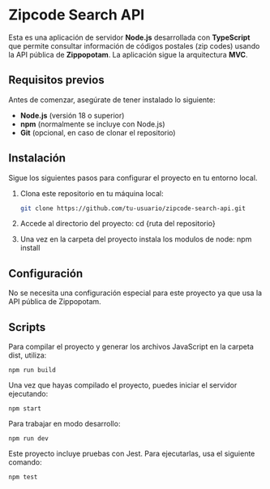 # Zipcode Search API

Esta es una aplicación de servidor **Node.js** desarrollada con **TypeScript** que permite consultar información de códigos postales (zip codes) usando la API pública de **Zippopotam**. La aplicación sigue la arquitectura **MVC**.

## Requisitos previos

Antes de comenzar, asegúrate de tener instalado lo siguiente:

- **Node.js** (versión 18 o superior)
- **npm** (normalmente se incluye con Node.js)
- **Git** (opcional, en caso de clonar el repositorio)

## Instalación

Sigue los siguientes pasos para configurar el proyecto en tu entorno local.

1. Clona este repositorio en tu máquina local:

   ```bash
   git clone https://github.com/tu-usuario/zipcode-search-api.git

   ```

2. Accede al directorio del proyecto:
   cd {ruta del repositorio}

3. Una vez en la carpeta del proyecto instala los modulos de node:
   npm install

## Configuración

No se necesita una configuración especial para este proyecto ya que usa la API pública de Zippopotam.

## Scripts

Para compilar el proyecto y generar los archivos JavaScript en la carpeta dist, utiliza:

    npm run build

Una vez que hayas compilado el proyecto, puedes iniciar el servidor ejecutando:

    npm start

Para trabajar en modo desarrollo:

    npm run dev

Este proyecto incluye pruebas con Jest. Para ejecutarlas, usa el siguiente comando:

    npm test
